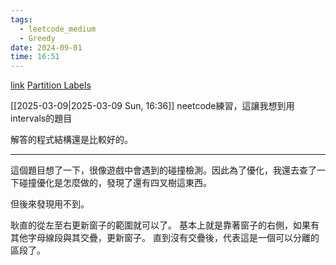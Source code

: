 ```yaml
---
tags:
  - leetcode_medium
  - Greedy
date: 2024-09-01
time: 16:51
---
```

[link](https://leetcode.com/problems/partition-labels/description/)
[Partition Labels](https://neetcode.io/problems/partition-labels)

[[2025-03-09|2025-03-09 Sun, 16:36]]
neetcode練習，這讓我想到用intervals的題目

解答的程式結構還是比較好的。

---

這個題目想了一下，很像遊戲中會遇到的碰撞檢測。因此為了優化，我還去查了一下碰撞優化是怎麼做的，發現了還有四叉樹這東西。

但後來發現用不到。

耿直的從左至右更新窗子的範圍就可以了。
基本上就是靠著窗子的右側，如果有其他字母線段與其交疊，更新窗子。
直到沒有交疊後，代表這是一個可以分離的區段了。
